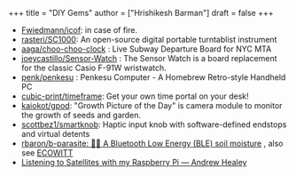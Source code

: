 +++
title = "DIY Gems"
author = ["Hrishikesh Barman"]
draft = false
+++

-   [Fwiedmann/icof](https://github.com/fwiedmann/icof): in case of fire.
-   [rasteri/SC1000](https://github.com/rasteri/SC1000): An open-source digital portable turntablist instrument
-   [aaga/choo-choo-clock](https://github.com/aaga/choo-choo-clock) : Live Subway Departure Board for NYC MTA
-   [joeycastillo/Sensor-Watch](https://github.com/joeycastillo/Sensor-Watch) : The Sensor Watch is a board replacement for the classic Casio F-91W wristwatch.
-   [penk/penkesu](https://github.com/penk/penkesu) : Penkesu Computer - A Homebrew Retro-style Handheld PC
-   [cubic-print/timeframe](https://github.com/cubic-print/timeframe): Get your own time portal on your desk!
-   [kaiokot/gpod](https://github.com/kaiokot/gpod): "Growth Picture of the Day" is camera module to monitor the growth of seeds and garden.
-   [scottbez1/smartknob](https://github.com/scottbez1/smartknob): Haptic input knob with software-defined endstops and virtual detents
-   [rbaron/b-parasite: 🌱💧 A Bluetooth Low Energy (BLE) soil moisture](https://github.com/rbaron/b-parasite) , also see [ECOWITT](https://www.ecowitt.com/shop/homePage)
-   [Listening to Satellites with my Raspberry Pi — Andrew Healey](https://healeycodes.com/listening-to-satellites-with-my-raspberry-pi)
